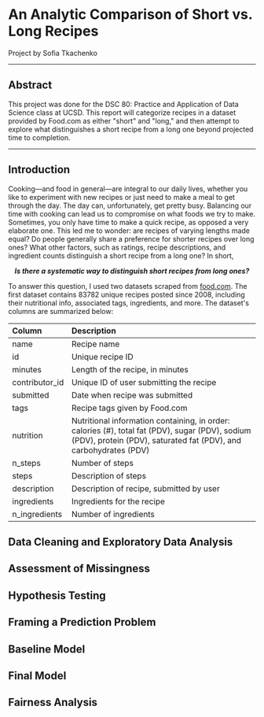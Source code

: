 # An Analytic Comparison of Short vs. Long Recipes
Project by Sofia Tkachenko

---

## Abstract
This project was done for the DSC 80: Practice and Application of Data Science class at UCSD. This report will categorize recipes in a dataset provided by Food.com as either "short" and "long," and then attempt to explore what distinguishes a short recipe from a long one beyond projected time to completion.

---

## Introduction
Cooking&mdash;and food in general&mdash;are integral to our daily lives, whether you like to experiment with new recipes or just need to make a meal to get through the day. The day can, unfortunately, get pretty busy. Balancing our time with cooking can lead us to compromise on what foods we try to make. Sometimes, you only have time to make a quick recipe, as opposed a very elaborate one. This led me to wonder: are recipes of varying lengths made equal? Do people generally share a preference for shorter recipes over long ones? What other factors, such as ratings, recipe descriptions, and ingredient counts  distinguish a short recipe from a long one? In short,
***<p style="text-align: center;">Is there a systematic way to distinguish short recipes from long ones?</p>***
To answer this question, I used two datasets scraped from <a href=https://www.food.com>food.com</a>. The first dataset contains 83782 unique recipes posted since 2008, including their nutritional info, associated tags, ingredients, and more. The dataset's columns are summarized below:

| Column         | Description                                                                                                                                                         |
|:---------------|:--------------------------------------------------------------------------------------------------------------------------------------------------------------------|
| name           | Recipe name                                                                                                                                                         |
| id             | Unique recipe ID                                                                                                                                                    |
| minutes        | Length of the recipe, in minutes                                                                                                                                    |
| contributor_id | Unique ID of user submitting the recipe                                                                                                                             |
| submitted      | Date when recipe was submitted                                                                                                                                      |
| tags           | Recipe tags given by Food.com                                                                                                                                       |
| nutrition      | Nutritional information containing, in order: calories (#), total fat (PDV), sugar (PDV), sodium (PDV), protein (PDV), saturated fat (PDV), and carbohydrates (PDV) |
| n_steps        | Number of steps                                                                                                                                                     |
| steps          | Description of steps                                                                                                                                                |
| description    | Description of recipe, submitted by user                                                                                                                            |
| ingredients    | Ingredients for the recipe                                                                                                                                          |
| n_ingredients  | Number of ingredients                                                                                                                                               |


## Data Cleaning and Exploratory Data Analysis

## Assessment of Missingness

## Hypothesis Testing

## Framing a Prediction Problem

## Baseline Model

## Final Model

## Fairness Analysis